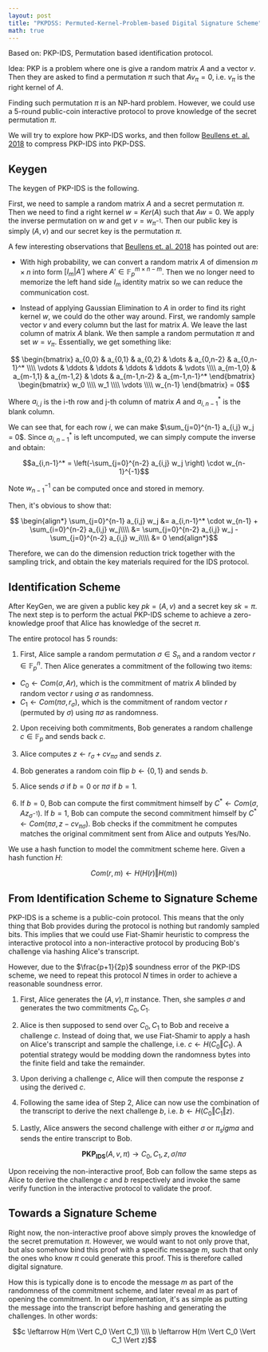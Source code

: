 ```yaml
---
layout: post
title: "PKPDSS: Permuted-Kernel-Problem-based Digital Signature Scheme"
math: true
---
```


Based on: PKP-IDS, Permutation based identification protocol.

Idea: PKP is a problem where one is give a random matrix $A$ and a vector $v$. Then they are asked to find a permutation $\pi$ such that $A v_\pi = 0$, i.e. $v_\pi$ is the right kernel of $A$.

Finding such permutation $\pi$ is an NP-hard problem. However, we could use a 5-round public-coin interactive protocol to prove knowledge of the secret permutation $\pi$.

We will try to explore how PKP-IDS works, and then follow [Beullens et. al. 2018](https://www.esat.kuleuven.be/cosic/publications/article-3103.pdf) to compress PKP-IDS into PKP-DSS.


## Keygen

The keygen of PKP-IDS is the following.

First, we need to sample a random matrix $A$ and a secret permutation $\pi$. Then we need to find a right kernel $w = Ker(A)$ such that $Aw = 0$. We apply the inverse permutation on $w$ and get $v = w_{\pi^{-1}}$. Then our public key is simply $(A, v)$ and our secret key is the permutation $\pi$.

A few interesting observations that [Beullens et. al. 2018](https://www.esat.kuleuven.be/cosic/publications/article-3103.pdf) has pointed out are:

- With high probability, we can convert a random matrix $A$ of dimension $m \times n$ into form $[I_m \vert A']$ where $A' \in \mathbb{F}_p^{m \times n-m}$. Then we no longer need to memorize the left hand side $I_m$ identity matrix so we can reduce the communication cost.

- Instead of applying Gaussian Elimination to $A$ in order to find its right kernel $w$, we could do the other way around. First, we randomly sample vector $v$ and every column but the last for matrix $A$. We leave the last column of matrix $A$ blank. We then sample a random permutation $\pi$ and set $w = v_\pi$. Essentially, we get something like:

$$
\begin{bmatrix}
   a_{0,0} & a_{0,1} & a_{0,2} & \dots & a_{0,n-2} & a_{0,n-1}^* \\\\
   \vdots & \ddots & \ddots & \ddots & \ddots & \vdots \\\\
   a_{m-1,0} & a_{m-1,1} & a_{m-1,2} & \dots & a_{m-1,n-2} & a_{m-1,n-1}^*
\end{bmatrix}
\begin{bmatrix}
w_0 \\\\
w_1 \\\\
\vdots \\\\
w_{n-1}
\end{bmatrix}
= 0$$

Where $a_{i,j}$ is the i-th row and j-th column of matrix $A$ and $a_{i,n-1}^*$ is the blank column.

We can see that, for each row $i$, we can make $\sum_{j=0}^{n-1} a_{i,j} w_j = 0$. Since $a_{i,n-1}^*$ is left uncomputed, we can simply compute the inverse and obtain:

$$a_{i,n-1}^* = \left(-\sum_{j=0}^{n-2} a_{i,j} w_j \right) \cdot w_{n-1}^{-1}$$

Note $w^{-1}_{n-1}$ can be computed once and stored in memory.

Then, it's obvious to show that:

$$
\begin{align*}
\sum_{j=0}^{n-1} a_{i,j} w_j &= a_{i,n-1}^* \cdot w_{n-1} + \sum_{i=0}^{n-2} a_{i,j} w_j\\\\
&= \sum_{j=0}^{n-2} a_{i,j} w_j - \sum_{j=0}^{n-2} a_{i,j} w_i\\\\
&= 0
\end{align*}$$

Therefore, we can do the dimension reduction trick together with the sampling trick, and obtain the key materials required for the IDS protocol.


## Identification Scheme
After KeyGen, we are given a public key $pk = (A, v)$ and a secret key $sk = \pi$. The next step is to perform the actual PKP-IDS scheme to achieve a zero-knowledge proof that Alice has knowledge of the secret $\pi$.

The entire protocol has 5 rounds:

1. First, Alice sample a random permutation $\sigma \in S_n$ and a random vector $r \in \mathbb{F}_p^n$. Then Alice generates a commitment of the following two items:
  - $C_0 \leftarrow Com(\sigma, Ar)$, which is the commitment of matrix $A$ blinded by random vector $r$ using $\sigma$ as randomness.
  - $C_1 \leftarrow Com(\pi\sigma, r_\sigma)$, which is the commitment of random vector $r$ (permuted by $\sigma$) using $\pi\sigma$ as randomness.

2. Upon receiving both commitments, Bob generates a random challenge $c \in \mathbb{F}_p$ and sends back $c$.

3. Alice computes $z \leftarrow r_\sigma + cv_{\pi\sigma}$ and sends $z$.

4. Bob generates a random coin flip $b \leftarrow \{0,1\}$ and sends $b$.

5. Alice sends $\sigma$ if $b=0$ or $\pi\sigma$ if $b=1$.

6. If $b=0$, Bob can compute the first commitment himself by $C^* \leftarrow Com(\sigma, Az_{\sigma^{-1}})$. If $b=1$, Bob can compute the second commitment himself by $C^* \leftarrow Com(\pi\sigma, z - cv_{\pi\sigma})$. Bob checks if the commitment he computes matches the original commitment sent from Alice and outputs Yes/No.

We use a hash function to model the commitment scheme here. Given a hash function $H$:

$$Com(r, m) \leftarrow H(H(r) \Vert H(m))$$


## From Identification Scheme to Signature Scheme

PKP-IDS is a scheme is a public-coin protocol. This means that the only thing that Bob provides during the protocol is nothing but randomly sampled bits. This implies that we could use Fiat-Shamir heuristic to compress the interactive protocol into a non-interactive protocol by producing Bob's challenge via hashing Alice's transcript.

However, due to the $\frac{p+1}{2p}$ soundness error of the PKP-IDS scheme, we need to repeat this protocol $N$ times in order to achieve a reasonable soundness error.

1. First, Alice generates the $(A, v), \pi$ instance. Then, she samples $\sigma$ and generates the two commitments $C_0, C_1$.

2. Alice is then supposed to send over $C_0, C_1$ to Bob and receive a challenge $c$. Instead of doing that, we use Fiat-Shamir to apply a hash on Alice's transcript and sample the challenge, i.e. $c \leftarrow H(C_0 \Vert C_1)$. A potential strategy would be modding down the randomness bytes into the finite field and take the remainder.

3. Upon deriving a challenge $c$, Alice will then compute the response $z$ using the derived $c$.

4. Following the same idea of Step 2, Alice can now use the combination of the transcript to derive the next challenge $b$, i.e. $b \leftarrow H(C_0 \Vert C_1 \Vert z)$.

5. Lastly, Alice answers the second challenge with either $\sigma$ or $\pi_sigma$ and sends the entire transcript to Bob.

$$
\mathbf{PKP_{IDS}}(A, v, \pi) \rightarrow C_0, C_1, z, \sigma/\pi\sigma$$

Upon receiving the non-interactive proof, Bob can follow the same steps as Alice to derive the challenge $c$ and $b$ respectively and invoke the same verify function in the interactive protocol to validate the proof.

## Towards a Signature Scheme

Right now, the non-interactive proof above simply proves the knowledge of the secret premutation $\pi$. However, we would want to not only prove that, but also somehow bind this proof with a specific message $m$, such that only the ones who know $\pi$ could generate this proof. This is therefore called digital signature.

How this is typically done is to encode the message $m$ as part of the randomness of the commitment scheme, and later reveal $m$ as part of opening the commitment. In our implementation, it's as simple as putting the message into the transcript before hashing and generating the challenges. In other words:

$$c \leftarrow H(m \Vert C_0 \Vert C_1) \\\\
b \leftarrow H(m \Vert C_0 \Vert C_1 \Vert z)$$
